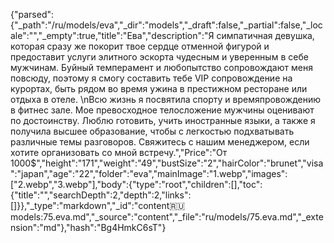{"parsed":{"_path":"/ru/models/eva","_dir":"models","_draft":false,"_partial":false,"_locale":"","_empty":true,"title":"Ева","description":"Я симпатичная девушка, которая сразу же покорит твое сердце отменной фигурой и предоставит услуги элитного эскорта чудесным и уверенным в себе мужчинам. Буйный темперамент и любопытство сопровождают меня повсюду, поэтому я смогу составить тебе VIP сопровождение на курортах, быть рядом во время ужина в престижном ресторане или отдыха в отеле. \nВсю жизнь я посвятила спорту и времяпровождению в фитнес зале. Мое превосходное телосложение мужчины оценивают по достоинству. Люблю готовить, учить иностранные языки, а также я получила высшее образование, чтобы с легкостью подхватывать различные темы разговоров.  Свяжитесь с нашим менеджером, если хотите организовать со мной встречу.","Price":"От 1000$","height":"171","weight":"49","bustSize":"2","hairColor":"brunet","visa":"japan","age":"22","folder":"eva","mainImage":"1.webp","images":["2.webp","3.webp"],"body":{"type":"root","children":[],"toc":{"title":"","searchDepth":2,"depth":2,"links":[]}},"_type":"markdown","_id":"content:ru:models:75.eva.md","_source":"content","_file":"ru/models/75.eva.md","_extension":"md"},"hash":"Bg4HmkC6sT"}